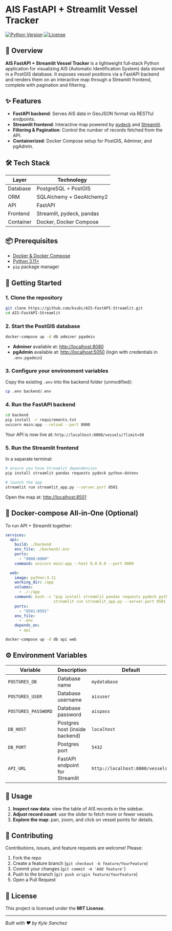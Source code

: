 # AIS FastAPI + Streamlit Vessel Tracker

[![Python Version](https://img.shields.io/badge/python-3.11-blue.svg)](https://www.python.org)
[![License](https://img.shields.io/badge/license-MIT-green.svg)](#license)

## 🚢 Overview

**AIS FastAPI + Streamlit Vessel Tracker** is a lightweight full‑stack Python application for visualizing AIS (Automatic Identification System) data stored in a PostGIS database. It exposes vessel positions via a FastAPI backend and renders them on an interactive map through a Streamlit frontend, complete with pagination and filtering.

## ✨ Features

* **FastAPI backend**: Serves AIS data in GeoJSON format via RESTful endpoints.
* **Streamlit frontend**: Interactive map powered by [pydeck](https://pydeck.gl/) and [Streamlit](https://streamlit.io/).
* **Filtering & Pagination**: Control the number of records fetched from the API.
* **Containerized**: Docker Compose setup for PostGIS, Adminer, and pgAdmin.

## 🛠️ Tech Stack

| Layer     | Technology                |
| --------- | ------------------------- |
| Database  | PostgreSQL + PostGIS      |
| ORM       | SQLAlchemy + GeoAlchemy2  |
| API       | FastAPI                   |
| Frontend  | Streamlit, pydeck, pandas |
| Container | Docker, Docker Compose    |

## 📦 Prerequisites

* [Docker & Docker Compose](https://docs.docker.com/compose/install/)
* [Python 3.11+](https://www.python.org/downloads/)
* `pip` package manager

## 🚀 Getting Started

### 1. Clone the repository

```bash
git clone https://github.com/ksubc/AIS-FastAPI-Streamlit.git
cd AIS-FastAPI-Streamlit
```

### 2. Start the PostGIS database

```bash
docker-compose up -d db adminer pgadmin
```

* **Adminer** available at: [http://localhost:8080](http://localhost:8080)
* **pgAdmin** available at:  [http://localhost:5050](http://localhost:5050) (login with credentials in `.env.pgadmin`)

### 3. Configure your environment variables

Copy the existing `.env` into the backend folder (unmodified):

```bash
cp .env backend/.env
```

### 4. Run the FastAPI backend

```bash
cd backend
pip install -r requirements.txt
uvicorn main:app --reload --port 8000
```

Your API is now live at: `http://localhost:8000/vessels/?limit=50`

### 5. Run the Streamlit frontend

In a separate terminal:

```bash
# ensure you have Streamlit dependencies
pip install streamlit pandas requests pydeck python-dotenv

# launch the app
streamlit run streamlit_app.py --server.port 8501
```

Open the map at: [http://localhost:8501](http://localhost:8501)

## 🐳 Docker-compose All‑in‑One (Optional)

To run API + Streamlit together:

```yaml
services:
  api:
    build: ./backend
    env_file: ./backend/.env
    ports:
      - "8000:8000"
    command: uvicorn main:app --host 0.0.0.0 --port 8000

  web:
    image: python:3.11
    working_dir: /app
    volumes:
      - ./:/app
    command: bash -c "pip install streamlit pandas requests pydeck python-dotenv && \
                     streamlit run streamlit_app.py --server.port 8501 --server.address 0.0.0.0"
    ports:
      - "8501:8501"
    env_file:
      - .env
    depends_on:
      - api
```

```bash
docker-compose up -d db api web
```

## ⚙️ Environment Variables

| Variable            | Description                    | Default                          |
| ------------------- | ------------------------------ | -------------------------------- |
| `POSTGRES_DB`       | Database name                  | `mydatabase`                     |
| `POSTGRES_USER`     | Database username              | `aisuser`                        |
| `POSTGRES_PASSWORD` | Database password              | `aispass`                        |
| `DB_HOST`           | Postgres host (inside backend) | `localhost`                      |
| `DB_PORT`           | Postgres port                  | `5432`                           |
| `API_URL`           | FastAPI endpoint for Streamlit | `http://localhost:8000/vessels/` |

## 🎯 Usage

1. **Inspect raw data**: view the table of AIS records in the sidebar.
2. **Adjust record count**: use the slider to fetch more or fewer vessels.
3. **Explore the map**: pan, zoom, and click on vessel points for details.

## 🤝 Contributing

Contributions, issues, and feature requests are welcome! Please:

1. Fork the repo
2. Create a feature branch (`git checkout -b feature/YourFeature`)
3. Commit your changes (`git commit -m 'Add feature'`)
4. Push to the branch (`git push origin feature/YourFeature`)
5. Open a Pull Request

## 📄 License

This project is licensed under the **MIT License**.

---

*Built with ❤️ by Kyle Sanchez*
